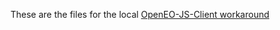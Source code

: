 These are the files for the local [OpenEO-JS-Client workaround](https://github.com/GeoSoftII2020-21/TestRepo/issues/8)

